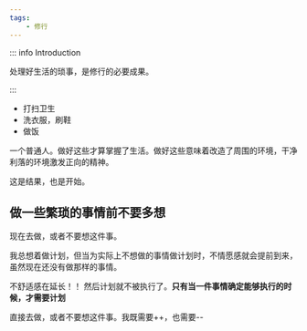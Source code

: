 ```yaml
---
tags:
    - 修行
---
```


::: info Introduction

处理好生活的琐事，是修行的必要成果。

:::

- 打扫卫生
- 洗衣服，刷鞋
- 做饭

一个普通人。做好这些才算掌握了生活。做好这些意味着改造了周围的环境，干净利落的环境激发正向的精神。

这是结果，也是开始。

## 做一些繁琐的事情前不要多想

现在去做，或者不要想这件事。

我总想着做计划，但当为实际上不想做的事情做计划时，不情愿感就会提前到来，虽然现在还没有做那样的事情。

不舒适感在延长！！ 然后计划就不被执行了。**只有当一件事情确定能够执行的时候，才需要计划**

直接去做，或者不要想这件事。我既需要++，也需要--

